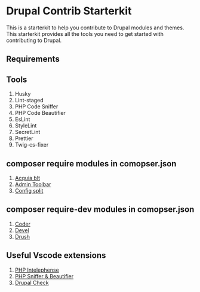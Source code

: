 # Drupal Contrib Starterkit

This is a starterkit to help you contribute to Drupal modules and  themes. This starterkit provides all the tools you need to get started with contributing to Drupal.

## Requirements

## Tools

1. Husky
1. Lint-staged
1. PHP Code Sniffer
1. PHP Code Beautifier
1. EsLint
1. StyleLint
1. SecretLint
1. Prettier
1. Twig-cs-fixer

## composer require modules in comopser.json

1. [Acquia blt](https://github.com/acquia/blt)
1. [Admin Toolbar](https://www.drupal.org/project/admin_toolbar)
1. [Config split](https://www.drupal.org/project/config_split)

## composer require-dev modules in comopser.json

1. [Coder](https://www.drupal.org/project/coder)
1. [Devel](https://www.drupal.org/project/devel)
1. [Drush](https://github.com/drush-ops/drush)

## Useful Vscode extensions

1. [PHP Intelephense](https://marketplace.visualstudio.com/items?itemName=bmewburn.vscode-intelephense-client)
1. [PHP Sniffer & Beautifier](https://marketplace.visualstudio.com/items?itemName=ValeryanM.vscode-phpsab)
1. [Drupal Check](https://marketplace.visualstudio.com/items?itemName=bbeversdorf.drupal-check)
